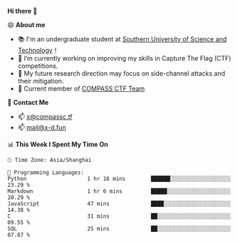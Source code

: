 **Hi there** 👋


😄 **About me**

- 📚 I'm an undergraduate student at [Southern University of Science and Technology](https://www.sustech.edu.cn)！
- 🌱 I’m currently working on improving my skills in Capture The Flag (CTF) competitions.
- 🔭 My future research direction may focus on side-channel attacks and their mitigation.
- 🚩 Current member of [COMPASS CTF Team](https://blog.compassc.tf/) 

👋 **Contact Me**

- 📫 [x@compassc.tf](mailto:x@compassc.tf)
- 📫 [mail@x-d.fun](mailto:mail@x-d.fun)


<!--START_SECTION:waka-->
📊 **This Week I Spent My Time On** 

```text
🕑︎ Time Zone: Asia/Shanghai

💬 Programming Languages: 
Python                   1 hr 16 mins        ██████░░░░░░░░░░░░░░░░░░░   23.29 % 
Markdown                 1 hr 6 mins         █████░░░░░░░░░░░░░░░░░░░░   20.29 % 
JavaScript               47 mins             ████░░░░░░░░░░░░░░░░░░░░░   14.38 % 
C                        31 mins             ██░░░░░░░░░░░░░░░░░░░░░░░   09.55 % 
SQL                      25 mins             ██░░░░░░░░░░░░░░░░░░░░░░░   07.87 % 
```


<!--END_SECTION:waka-->
